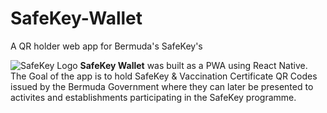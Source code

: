 # SafeKey-Wallet
A QR holder web app for Bermuda's SafeKey's

![SafeKey Logo](https://i.ibb.co/pRtpJWs/Safekey.png)
**SafeKey Wallet** was built as a PWA using React Native. The Goal of the app is to hold SafeKey & Vaccination Certificate QR Codes issued by the Bermuda Government where they can later be presented to activites and establishments participating in the SafeKey programme.
